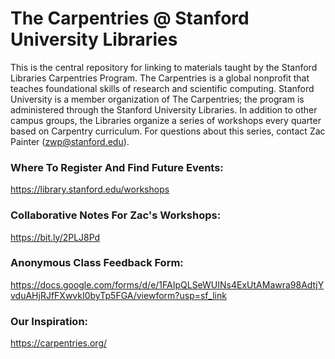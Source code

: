 # The Carpentries @ Stanford University Libraries
This is the central repository for linking to materials taught by the Stanford Libraries Carpentries Program. The Carpentries is a global nonprofit that teaches foundational skills of research and scientific computing. Stanford University is a member organization of The Carpentries; the program is administered through the Stanford University Libraries. In addition to other campus groups, the Libraries organize a series of workshops every quarter based on Carpentry curriculum. For questions about this series, contact Zac Painter (zwp@stanford.edu).

### Where To Register And Find Future Events: 
https://library.stanford.edu/workshops 

### Collaborative Notes For Zac's Workshops: 
https://bit.ly/2PLJ8Pd 

### Anonymous Class Feedback Form:
https://docs.google.com/forms/d/e/1FAIpQLSeWUINs4ExUtAMawra98AdtjYvduAHjRJfFXwvkI0byTp5FGA/viewform?usp=sf_link 

### Our Inspiration: 
https://carpentries.org/ 

